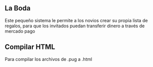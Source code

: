 ## La Boda

Este pequeño sistema le permite a los novios crear su propia lista de regalos, para que los invitados puedan transferir dinero a través de mercado pago

## Compilar HTML

Para compilar los archivos de .pug a .html
```sudo pug ./views/*.pug --out ./public
